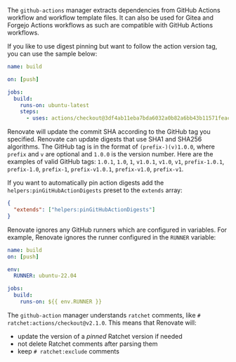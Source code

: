 The `github-actions` manager extracts dependencies from GitHub Actions workflow and workflow template files.
It can also be used for Gitea and Forgejo Actions workflows as such are compatible with GitHub Actions workflows.

If you like to use digest pinning but want to follow the action version tag, you can use the sample below:

```yaml
name: build

on: [push]

jobs:
  build:
    runs-on: ubuntu-latest
    steps:
      - uses: actions/checkout@3df4ab11eba7bda6032a0b82a6bb43b11571feac # v4.0.0
```

Renovate will update the commit SHA according to the GitHub tag you specified.
Renovate can update digests that use SHA1 and SHA256 algorithms.
The GitHub tag is in the format of `(prefix-)(v)1.0.0`, where `prefix` and `v` are optional and `1.0.0` is the version number.
Here are the examples of valid GitHub tags:
`1.0.1`, `1.0`, `1`,
`v1.0.1`, `v1.0`, `v1`,
`prefix-1.0.1`, `prefix-1.0`, `prefix-1`,
`prefix-v1.0.1`, `prefix-v1.0`, `prefix-v1`.

If you want to automatically pin action digests add the `helpers:pinGitHubActionDigests` preset to the `extends` array:

```json
{
  "extends": ["helpers:pinGitHubActionDigests"]
}
```

Renovate ignores any GitHub runners which are configured in variables.
For example, Renovate ignores the runner configured in the `RUNNER` variable:

```yaml
name: build
on: [push]

env:
  RUNNER: ubuntu-22.04

jobs:
  build:
    runs-on: ${{ env.RUNNER }}
```

The `github-action` manager understands `ratchet` comments, like `# ratchet:actions/checkout@v2.1.0`.
This means that Renovate will:

- update the version of a _pinned_ Ratchet version if needed
- not delete Ratchet comments after parsing them
- keep `# ratchet:exclude` comments
